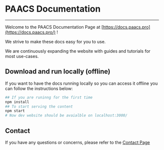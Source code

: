 # PAACS Documentation

---

Welcome to the PAACS Documentation Page at [https://docs.paacs.pro](https://docs.paacs.pro/) !

We strive to make these docs easy for you to use.

We are continuously expanding the website with guides and tutorials for most use-cases.

## Download and run locally (offline)

If you want to have the docs running locally so you can access it offline
you can follow the instructions below:
```bash
## If you are runinng for the first time
npm install
## To start serving the content
npm start
# Now dev website should be avaialble on localhost:3000/
````

## Contact

If you have any questions or concerns, please refer to the [Contact Page](https://paacs.pro/contact)
